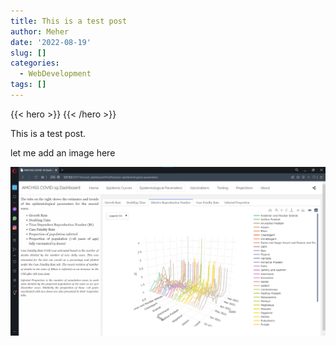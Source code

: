 ```yaml
---
title: This is a test post
author: Meher
date: '2022-08-19'
slug: []
categories:
  - WebDevelopment
tags: []
---
```


{{< hero >}} {{< /hero >}}

This is a test post.

let me add an image here

![](images/Epid_Params_3.png)
